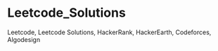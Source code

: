 # Leetcode_Solutions
Leetcode, Leetcode Solutions, HackerRank, HackerEarth, Codeforces, Algodesign  
